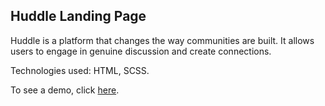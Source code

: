 ## Huddle Landing Page

Huddle is a platform that changes the way communities are built. It allows users to engage in genuine discussion and create connections.

Technologies used: HTML, SCSS.

To see a demo, click [here](https://devbygeorge.github.io/fem-challenges/huddle-landing-page/).
